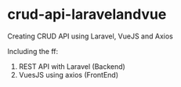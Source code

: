 # crud-api-laravelandvue
Creating CRUD API using Laravel, VueJS and Axios

Including the ff:

1. REST API with Laravel (Backend)
2. VuesJS using axios (FrontEnd)